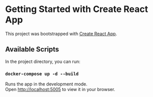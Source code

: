 # Getting Started with Create React App

This project was bootstrapped with [Create React App](https://github.com/facebook/create-react-app).

## Available Scripts

In the project directory, you can run:

### `docker-compose up -d --build`

Runs the app in the development mode.\
Open [http://localhost:5005](http://localhost:5005) to view it in your browser.
